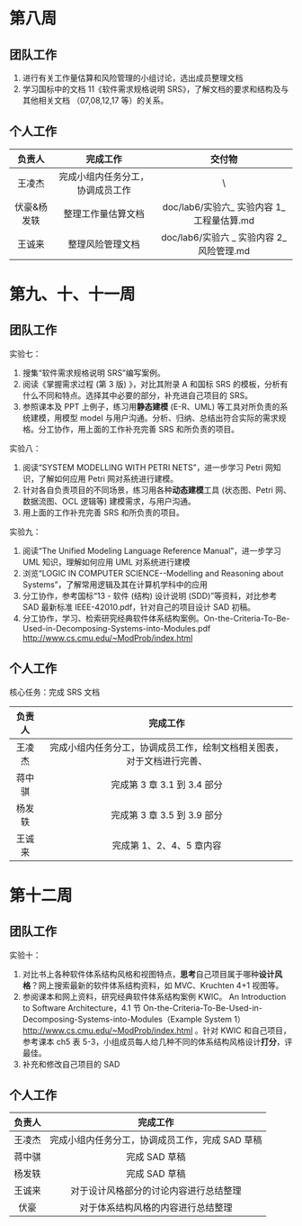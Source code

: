 # 第八周
## 团队工作
1. 进行有关工作量估算和风险管理的小组讨论，选出成员整理文档
2. 学习国标中的文档 11《软件需求规格说明 SRS》，了解文档的要求和结构及与其他相关文档 （07,08,12,17 等）的关系。

## 个人工作

|  负责人   |       完成工作       |               交付物                |
| :----: | :--------------: | :------------------------------: |
|  王凌杰   | 完成小组内任务分工，协调成员工作 |                \                 |
| 伏豪&杨发轶 |    整理工作量估算文档     | doc/lab6/实验六\_ 实验内容 1\_ 工程量估算.md |
|  王诚来   |     整理风险管理文档     | doc/lab6/实验六 \_ 实验内容 2\_ 风险管理.md |

# 第九、十、十一周
## 团队工作
实验七：
1. 搜集“软件需求规格说明 SRS”编写案例。
2. 阅读《掌握需求过程 (第 3 版) 》，对比其附录 A 和国标 SRS 的模板，分析有什么不同和特点。选择其中必要的部分，补充进自己项目的 SRS。
3. 参照课本及 PPT 上例子，练习用**静态建模** (E-R、UML) 等工具对所负责的系统建模，用模型 model 与用户沟通。分析、归纳、总结出符合实际的需求规格。分工协作，用上面的工作补充完善 SRS 和所负责的项目。

实验八：
1. 阅读“SYSTEM MODELLING WITH PETRI NETS”，进一步学习 Petri 网知识，了解如何应用 Petri 网对系统进行建模。
2. 针对各自负责项目的不同场景，练习用各种**动态建模**工具 (状态图、Petri 网、数据流图、OCL 逻辑等) 建模需求，与用户沟通。
3. 用上面的工作补充完善 SRS 和所负责的项目。

实验九：
1. 阅读“The Unified Modeling Language Reference Manual”，进一步学习 UML 知识，理解如何应用 UML 对系统进行建模
2. 浏览“LOGIC IN COMPUTER SCIENCE--Modelling and Reasoning about Systems”，了解常用逻辑及其在计算机学科中的应用
3. 分工协作，参考国标“13 - 软件 (结构) 设计说明 (SDD)”等资料，对比参考 SAD 最新标准 IEEE-42010.pdf，针对自己的项目设计 SAD 初稿。
4. 分工协作，学习、检索研究经典软件体系结构案例。On-the-Criteria-To-Be-Used-in-Decomposing-Systems-into-Modules.pdf http://www.cs.cmu.edu/~ModProb/index.html

## 个人工作
核心任务：完成 SRS 文档

| 负责人 |                完成工作                 |
| :-: | :---------------------------------: |
| 王凌杰 | 完成小组内任务分工，协调成员工作，绘制文档相关图表，对于文档进行完善、 |
| 蒋中骐 |        完成第 3 章 3.1 到 3.4 部分         |
| 杨发轶 |        完成第 3 章 3.5 到 3.9 部分         |
| 王诚来 |           完成第 1、2、4、5 章内容           |

# 第十二周
## 团队工作
实验十：
1. 对比书上各种软件体系结构风格和视图特点，**思考**自己项目属于哪种**设计风格**？网上搜索最新的软件体系结构资料，如 MVC、Kruchten 4+1 视图等。
2. 参阅课本和网上资料，研究经典软件体系结构案例 KWIC。
   An Introduction to Software Architecture，4.1 节 On-the-Criteria-To-Be-Used-in-Decomposing-Systems-into-Modules（Example System 1） http://www.cs.cmu.edu/~ModProb/index.html 。针对 KWIC 和自己项目，参考课本 ch5 表 5-3，小组成员每人给几种不同的体系结构风格设计**打分**，评最佳。
3. 补充和修改自己项目的 SAD

## 个人工作
| 负责人 |            完成工作            |
| :-: | :------------------------: |
| 王凌杰 | 完成小组内任务分工，协调成员工作，完成 SAD 草稿 |
| 蒋中骐 |         完成 SAD 草稿          |
| 杨发轶 |         完成 SAD 草稿          |
| 王诚来 |    对于设计风格部分的讨论内容进行总结整理     |
| 伏豪  |     对于体系结构风格的内容进行总结整理      |
